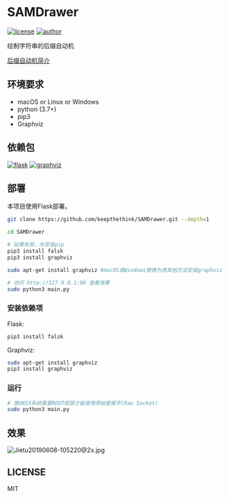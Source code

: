 # SAMDrawer

[![license](https://img.shields.io/github/license/keepthethink/SAMDrawer.svg)](https://github.com/keepthethink/SAMDrawer/blob/master/LICENSE)
[![author](https://img.shields.io/badge/Author-Helium-blue.svg)](https://keepthethink.github.io/)

绘制字符串的后缀自动机

[后缀自动机简介](https://oi-wiki.org/string/sam/)

## 环境要求

* macOS or Linux or Windows
* python (3.7+)
* pip3
* Graphviz

## 依赖包

[![flask](https://img.shields.io/pypi/v/flask.svg?label=flask)](https://pypi.org/project/flask/)
[![graphviz](https://img.shields.io/pypi/v/graphviz.svg?label=graphviz)](https://pypi.org/project/graphviz/)

## 部署

本项目使用Flask部署。

```bash
git clone https://github.com/keepthethink/SAMDrawer.git --depth=1

cd SAMDrawer

# 如果失败，先安装pip
pip3 install falsk
pip3 install graphviz

sudo apt-get install graphviz #macOS或Windows替换为用其他方法安装graphviz

# 访问 http://127.0.0.1:90 查看效果
sudo python3 main.py
```

### 安装依赖项

Flask:
```bash
pip3 install falsk
```

Graphviz:
```bash
sudo apt-get install graphviz
pip3 install graphviz
```

### 运行

```bash
# 类UNIX系统需要ROOT权限才能使用原始套接字(Raw Socket)
sudo python3 main.py
```

## 效果

![Jietu20190608-105220@2x.jpg](https://i.loli.net/2019/06/08/5cfb234837eba96917.jpg)

## LICENSE

MIT
